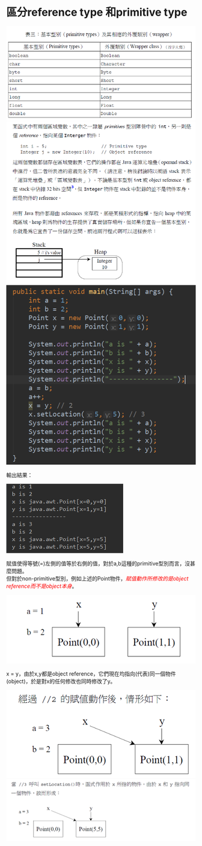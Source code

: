 <h1>區分reference type 和primitive type</h1>

<img src='images/item8_01.png'/>

<img src='images/item8_02.png'/>

<img src='images/item8_03.png'/>

輸出結果：

<img src='images/item8_04.png'/>

賦值使得等號(=)左側的值等於右側的值，對於a,b這種的primitive型別而言，沒甚麼問題。<br/>
但對於non-primitive型別，例如上述的Point物件，<span style='color:red'>*賦值動作所修改的是object reference而不是object本身*</span>。

<img src='images/item8_05.png'/>

x = y，由於x,y都是object reference，它們現在均指向(代表)同一個物件(object)，於是對x的任何修改也同時修改了y。

<img src='images/item8_06.png'/>

<img src='images/item8_07.png'/>

